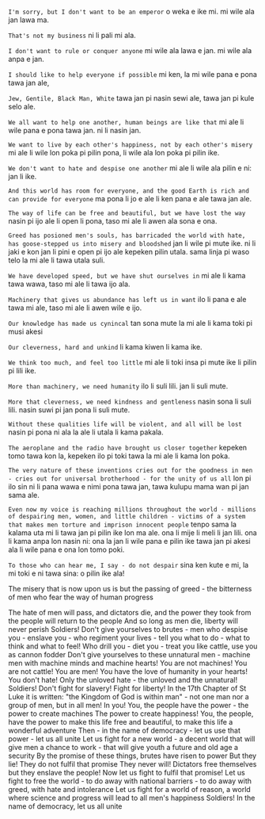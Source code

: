 `I'm sorry, but I don't want to be an emperor`
o weka e ike mi. mi wile ala jan lawa ma.

`That's not my business`
ni li pali mi ala.

`I don't want to rule or conquer anyone`
mi wile ala lawa e jan. mi wile ala anpa e jan.

`I should like to help everyone if possible`
mi ken, la mi wile pana e pona tawa jan ale,

`Jew, Gentile, Black Man, White`
tawa jan pi nasin sewi ale, tawa jan pi kule selo ale.

`We all want to help one another, human beings are like that`
mi ale li wile pana e pona tawa jan. ni li nasin jan.

`We want to live by each other's happiness, not by each other's misery`
mi ale li wile lon poka pi pilin pona, li wile ala lon poka pi pilin ike.

`We don't want to hate and despise one another`
mi ale li wile ala pilin e ni: jan li ike.

`And this world has room for everyone, and the good Earth is rich and can provide for everyone`
ma pona li jo e ale li ken pana e ale tawa jan ale.

`The way of life can be free and beautiful, but we have lost the way`
nasin pi ijo ale li open li pona, taso mi ale li awen ala sona e ona.

`Greed has posioned men's souls, has barricaded the world with hate, has goose-stepped us into misery and bloodshed`
jan li wile pi mute ike. ni li jaki e kon jan li pini e open pi ijo ale kepeken pilin utala. sama linja pi waso telo la mi ale li tawa utala suli.

`We have developed speed, but we have shut ourselves in`
mi ale li kama tawa wawa, taso mi ale li tawa ijo ala.

`Machinery that gives us abundance has left us in want`
ilo li pana e ale tawa mi ale, taso mi ale li awen wile e ijo.

`Our knowledge has made us cynincal`
tan sona mute la mi ale li kama toki pi musi akesi

`Our cleverness, hard and unkind`
li kama kiwen li kama ike.

`We think too much, and feel too little`
mi ale li toki insa pi mute ike li pilin pi lili ike.

`More than machinery, we need humanity`
ilo li suli lili. jan li suli mute.

`More that cleverness, we need kindness and gentleness`
nasin sona li suli lili. nasin suwi pi jan pona li suli mute.

`Without these qualities life will be violent, and all will be lost`
nasin pi pona ni ala la ale li utala li kama pakala.

`The aeroplane and the radio have brought us closer together`
kepeken tomo tawa kon la, kepeken ilo pi toki tawa la mi ale li kama lon poka.

`The very nature of these inventions cries out for the goodness in men - cries out for universal brotherhood - for the unity of us all`
lon pi ilo sin ni li pana wawa e nimi pona tawa jan, tawa kulupu mama wan pi jan sama ale.

`Even now my voice is reaching millions throughout the world - millions of despairing men, women, and little children - victims of a system that makes men torture and imprison innocent people`
tenpo sama la kalama uta mi li tawa jan pi pilin ike lon ma ale. ona li mije li meli li jan lili. ona li kama anpa lon nasin ni: ona la jan li wile pana e pilin ike tawa jan pi akesi ala li wile pana e ona lon tomo poki.

`To those who can hear me, I say - do not despair`
sina ken kute e mi, la mi toki e ni tawa sina: o pilin ike ala!

The misery that is now upon us is but the passing of greed - the bitterness of men who fear the way of human progress



The hate of men will pass, and dictators die, and the power they took from the people will return to the people
And so long as men die, liberty will never perish
Soldiers!
Don't give yourselves to brutes - men who despise you - enslave you - who regiment your lives - tell you what to do - what to think and what to feel!
Who drill you - diet you - treat you like cattle, use you as cannon fodder
Don't give yourselves to these unnatural men - machine men with machine minds and machine hearts!
You are not machines!
You are not cattle!
You are men!
You have the love of humanity in your hearts!
You don't hate!
Only the unloved hate - the unloved and the unnatural!
Soldiers!
Don't fight for slavery!
Fight for liberty!
In the 17th Chapter of St Luke it is written: "the Kingdom of God is within man" - not one man nor a group of men, but in all men!
In you!
You, the people have the power - the power to create machines
The power to create happiness!
You, the people, have the power to make this life free and beautiful, to make this life a wonderful adventure
Then - in the name of democracy - let us use that power - let us all unite
Let us fight for a new world - a decent world that will give men a chance to work - that will give youth a future and old age a security
By the promise of these things, brutes have risen to power
But they lie!
They do not fulfil that promise
They never will!
Dictators free themselves but they enslave the people!
Now let us fight to fulfil that promise!
Let us fight to free the world - to do away with national barriers - to do away with greed, with hate and intolerance
Let us fight for a world of reason, a world where science and progress will lead to all men's happiness
Soldiers!
In the name of democracy, let us all unite